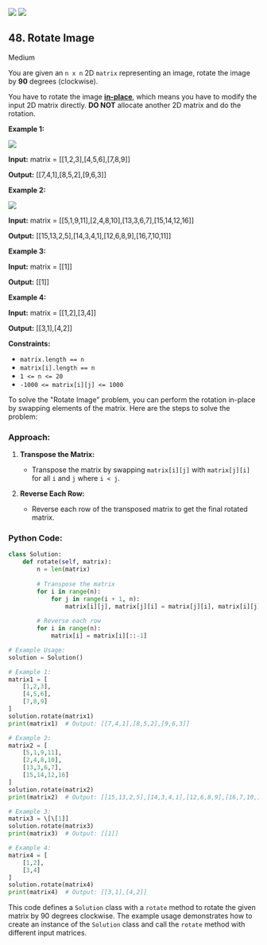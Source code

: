 [![](https://img.shields.io/github/stars/LeetCode-Top-Interview-150/LeetCode-Top-Interview-150?label=Stars&style=flat-square)](https://github.com/LeetCode-Top-Interview-150/LeetCode-Top-Interview-150)
[![](https://img.shields.io/github/forks/LeetCode-Top-Interview-150/LeetCode-Top-Interview-150?label=Fork%20me%20on%20GitHub%20&style=flat-square)](https://github.com/LeetCode-Top-Interview-150/LeetCode-Top-Interview-150/fork)

## 48\. Rotate Image

Medium

You are given an `n x n` 2D `matrix` representing an image, rotate the image by **90** degrees (clockwise).

You have to rotate the image [**in-place**](https://en.wikipedia.org/wiki/In-place_algorithm), which means you have to modify the input 2D matrix directly. **DO NOT** allocate another 2D matrix and do the rotation.

**Example 1:**

![](https://assets.leetcode.com/uploads/2020/08/28/mat1.jpg)

**Input:** matrix = \[\[1,2,3],[4,5,6],[7,8,9]]

**Output:** [[7,4,1],[8,5,2],[9,6,3]] 

**Example 2:**

![](https://assets.leetcode.com/uploads/2020/08/28/mat2.jpg)

**Input:** matrix = \[\[5,1,9,11],[2,4,8,10],[13,3,6,7],[15,14,12,16]]

**Output:** [[15,13,2,5],[14,3,4,1],[12,6,8,9],[16,7,10,11]] 

**Example 3:**

**Input:** matrix = \[\[1]]

**Output:** [[1]] 

**Example 4:**

**Input:** matrix = \[\[1,2],[3,4]]

**Output:** [[3,1],[4,2]] 

**Constraints:**

*   `matrix.length == n`
*   `matrix[i].length == n`
*   `1 <= n <= 20`
*   `-1000 <= matrix[i][j] <= 1000`

To solve the "Rotate Image" problem, you can perform the rotation in-place by swapping elements of the matrix. Here are the steps to solve the problem:

### Approach:

1. **Transpose the Matrix:**
   - Transpose the matrix by swapping `matrix[i][j]` with `matrix[j][i]` for all `i` and `j` where `i < j`.

2. **Reverse Each Row:**
   - Reverse each row of the transposed matrix to get the final rotated matrix.

### Python Code:

```python
class Solution:
    def rotate(self, matrix):
        n = len(matrix)
        
        # Transpose the matrix
        for i in range(n):
            for j in range(i + 1, n):
                matrix[i][j], matrix[j][i] = matrix[j][i], matrix[i][j]
        
        # Reverse each row
        for i in range(n):
            matrix[i] = matrix[i][::-1]

# Example Usage:
solution = Solution()

# Example 1:
matrix1 = [
    [1,2,3],
    [4,5,6],
    [7,8,9]
]
solution.rotate(matrix1)
print(matrix1)  # Output: [[7,4,1],[8,5,2],[9,6,3]]

# Example 2:
matrix2 = [
    [5,1,9,11],
    [2,4,8,10],
    [13,3,6,7],
    [15,14,12,16]
]
solution.rotate(matrix2)
print(matrix2)  # Output: [[15,13,2,5],[14,3,4,1],[12,6,8,9],[16,7,10,11]]

# Example 3:
matrix3 = \[\[1]]
solution.rotate(matrix3)
print(matrix3)  # Output: [[1]]

# Example 4:
matrix4 = [
    [1,2],
    [3,4]
]
solution.rotate(matrix4)
print(matrix4)  # Output: [[3,1],[4,2]]
```

This code defines a `Solution` class with a `rotate` method to rotate the given matrix by 90 degrees clockwise. The example usage demonstrates how to create an instance of the `Solution` class and call the `rotate` method with different input matrices.